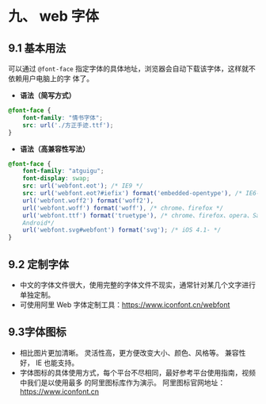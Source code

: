 # 九、 web 字体 
## 9.1 基本用法
可以通过 `@font-face` 指定字体的具体地址，浏览器会自动下载该字体，这样就不依赖用户电脑上的字 体了。 

- **语法（简写方式）**
```css
@font-face {
    font-family: "情书字体";
    src: url('./方正手迹.ttf');
}
```
- **语法（高兼容性写法）**
```css
@font-face {
    font-family: "atguigu";
    font-display: swap;
    src: url('webfont.eot'); /* IE9 */
    src: url('webfont.eot?#iefix') format('embedded-opentype'), /* IE6-IE8 */
    url('webfont.woff2') format('woff2'),
    url('webfont.woff') format('woff'), /* chrome、firefox */
    url('webfont.ttf') format('truetype'), /* chrome、firefox、opera、Safari,
    Android*/
    url('webfont.svg#webfont') format('svg'); /* iOS 4.1- */
}
```
## 9.2 定制字体 
- 中文的字体文件很大，使用完整的字体文件不现实，通常针对某几个文字进行单独定制。 
- 可使用阿里 Web 字体定制工具：https://www.iconfont.cn/webfont
## 9.3字体图标
- 相比图片更加清晰。 灵活性高，更方便改变大小、颜色、风格等。 兼容性好， IE 也能支持。 
- 字体图标的具体使用方式，每个平台不尽相同，最好参考平台使用指南，视频中我们是以使用最多 的阿里图标库作为演示。 阿里图标官网地址：https://www.iconfont.cn
